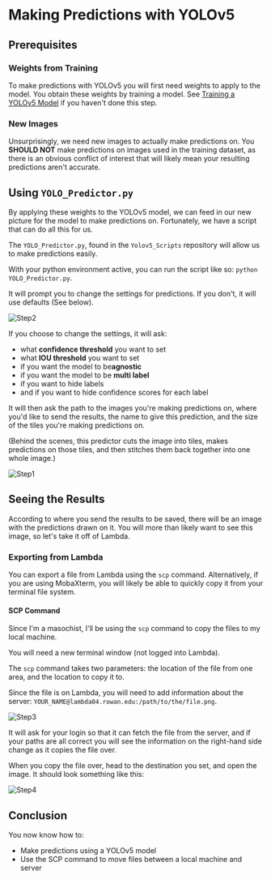 # Making Predictions with YOLOv5

## Prerequisites

### Weights from Training

To make predictions with YOLOv5 you will first need weights to apply to the model. You obtain these weights by training a model. See [Training a YOLOv5 Model](../yolo/training.md) if you haven't done this step.

### New Images

Unsurprisingly, we need new images to actually make predictions on. You <b>SHOULD NOT</b> make predictions on images used in the training dataset, as there is an obvious conflict of interest that will likely mean your resulting predictions aren't accurate.

## Using `YOLO_Predictor.py`

By applying these weights to the YOLOv5 model, we can feed in our new picture for the model to make predictions on. Fortunately, we have a script that can do all this for us.

The `YOLO_Predictor.py`, found in the `Yolov5_Scripts` repository will allow us to make predictions easily.

With your python environment active, you can run the script like so: `python YOLO_Predictor.py`.

It will prompt you to change the settings for predictions. If you don't, it will use defaults (See below). 

![Step2](../../images/yolo/predict/step2.png)

If you choose to change the settings, it will ask: 
<ul>
<li>what <b>confidence threshold</b> you want to set
<li>what <b>IOU threshold</b> you want to set
<li>if you want the model to be<b>agnostic</b>
<li>if you want the model to be <b>multi label</b>
<li>if you want to hide labels
<li>and if you want to hide confidence scores for each label
</ul>

It will then ask the path to the images you're making predictions on, where you'd like to send the results, the name to give this prediction, and the size of the tiles you're making predictions on.

(Behind the scenes, this predictor cuts the image into tiles, makes predictions on those tiles, and then stitches them back together into one whole image.)

![Step1](../../images/yolo/predict/step1.png)

## Seeing the Results

According to where you send the results to be saved, there will be an image with the predictions drawn on it. You will more than likely want to see this image, so let's take it off of Lambda.

### Exporting from Lambda

You can export a file from Lambda using the `scp` command. Alternatively, if you are using MobaXterm, you will likely be able to quickly copy it from your terminal file system.

#### SCP Command

Since I'm a masochist, I'll be using the `scp` command to copy the files to my local machine.

You will need a new terminal window (not logged into Lambda).

The `scp` command takes two parameters: the location of the file from one area, and the location to copy it to.

Since the file is on Lambda, you will need to add information about the server: `YOUR_NAME@lambda04.rowan.edu:/path/to/the/file.png`. 

![Step3](../../images/yolo/predict/step3.png)

It will ask for your login so that it can fetch the file from the server, and if your paths are all correct you will see the information on the right-hand side change as it copies the file over.

When you copy the file over, head to the destination you set, and open the image. It should look something like this:

![Step4](../../images/yolo/predict/step4.jpg)


## Conclusion

You now know how to:
<ul>
<li>Make predictions using a YOLOv5 model
<li>Use the SCP command to move files between a local machine and server
</ul>




